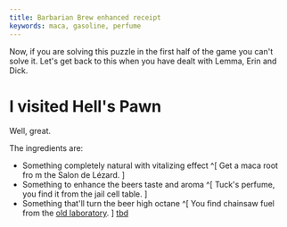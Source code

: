 ```yaml
---
title: Barbarian Brew enhanced receipt
keywords: maca, gasoline, perfume
---
```


Now, if you are solving this puzzle in the first half of the game you can't solve it. Let's get back to this when you have dealt with Lemma, Erin and Dick.

# I visited Hell's Pawn
Well, great. 

The ingredients are:
 * Something completely natural with vitalizing effect ^[ Get a maca root fro m the Salon de Lézard. ]
 * Something to enhance the beers taste and aroma ^[ Tuck's perfume, you find it from the jail cell table. ]
 * Something that'll turn the beer high octane ^[ You find chainsaw fuel from the [old laboratory](tbd). ]
[tbd](tbd)

